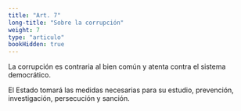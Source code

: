 ```yaml
---
title: "Art. 7"
long-title: "Sobre la corrupción"
weight: 7
type: "articulo"
bookHidden: true
--- 
```

La corrupción es contraria al bien común y atenta contra el sistema democrático.
 
El Estado tomará las medidas necesarias para su estudio, prevención, investigación, persecución y sanción.
